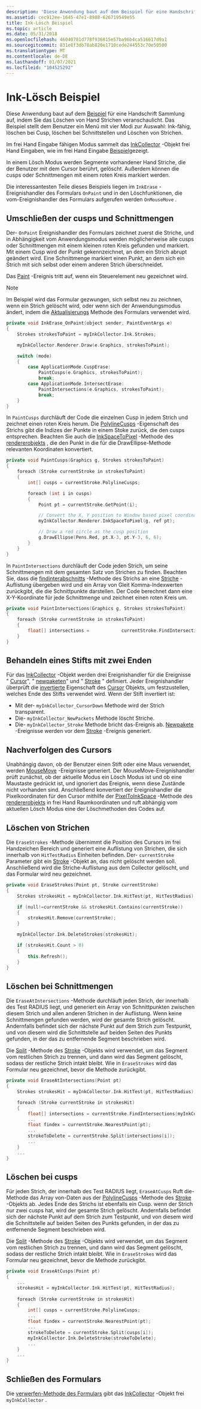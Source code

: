 ```yaml
---
description: 'Diese Anwendung baut auf dem Beispiel für eine Handschrift Sammlung auf, indem Sie das Löschen von Hand Strichen veranschaulicht. Das Beispiel stellt dem Benutzer ein Menü mit vier Modi zur Auswahl: Ink-fähig, löschen bei Cusp, löschen bei Schnittstellen und Löschen von Strichen.'
ms.assetid: cec912ee-1645-47e1-8988-626719549e55
title: Ink-Lösch Beispiel
ms.topic: article
ms.date: 05/31/2018
ms.openlocfilehash: 46040781d778f936815e57ba96b4ca516617d9a1
ms.sourcegitcommit: 831e8f3db78ab820e1710cede244553c70e50500
ms.translationtype: MT
ms.contentlocale: de-DE
ms.lasthandoff: 01/07/2021
ms.locfileid: "104525292"
---
```

# <a name="ink-erasing-sample"></a>Ink-Lösch Beispiel

Diese Anwendung baut auf dem [Beispiel](ink-collection-sample.md) für eine Handschrift Sammlung auf, indem Sie das Löschen von Hand Strichen veranschaulicht. Das Beispiel stellt dem Benutzer ein Menü mit vier Modi zur Auswahl: Ink-fähig, löschen bei Cusp, löschen bei Schnittstellen und Löschen von Strichen.

Im frei Hand Eingabe fähigen Modus sammelt das [InkCollector](/previous-versions/ms836493(v=msdn.10)) -Objekt frei Hand Eingaben, wie im frei Hand Eingabe [Beispiel](ink-collection-sample.md)gezeigt.

In einem Lösch Modus werden Segmente vorhandener Hand Striche, die der Benutzer mit dem Cursor berührt, gelöscht. Außerdem können die cusps oder Schnittmengen mit einem roten Kreis markiert werden.

Die interessantesten Teile dieses Beispiels liegen im `InkErase` -Ereignishandler des Formulars `OnPaint` und in den Löschfunktionen, die vom-Ereignishandler des Formulars aufgerufen werden `OnMouseMove` .

## <a name="circling-the-cusps-and-intersections"></a>Umschließen der cusps und Schnittmengen

Der- `OnPaint` Ereignishandler des Formulars zeichnet zuerst die Striche, und in Abhängigkeit vom Anwendungsmodus werden möglicherweise alle cusps oder Schnittmengen mit einem kleinen roten Kreis gefunden und markiert. Mit einem Cusp wird der Punkt gekennzeichnet, an dem ein Strich abrupt geändert wird. Eine Schnittmenge markiert einen Punkt, an dem sich ein Strich mit sich selbst oder einem anderen Strich überschneidet.

Das [Paint](/dotnet/api/system.windows.forms.control.paint?view=netcore-3.1) -Ereignis tritt auf, wenn ein Steuerelement neu gezeichnet wird.

> [!Note]  
> Im Beispiel wird das Formular gezwungen, sich selbst neu zu zeichnen, wenn ein Strich gelöscht wird, oder wenn sich der Anwendungsmodus ändert, indem die [Aktualisierungs](/dotnet/api/system.windows.forms.control.refresh?view=netcore-3.1) Methode des Formulars verwendet wird.

 


```C++
private void InkErase_OnPaint(object sender, PaintEventArgs e)
{
    Strokes strokesToPaint = myInkCollector.Ink.Strokes;

    myInkCollector.Renderer.Draw(e.Graphics, strokesToPaint);

    switch (mode)
    {
        case ApplicationMode.CuspErase:
            PaintCusps(e.Graphics, strokesToPaint);
            break;
        case ApplicationMode.IntersectErase:
            PaintIntersections(e.Graphics, strokesToPaint);
            break;
    }
}
```



In `PaintCusps` durchläuft der Code die einzelnen Cusp in jedem Strich und zeichnet einen roten Kreis herum. Die [PolylineCusps](/previous-versions/ms827853(v=msdn.10)) -Eigenschaft des Strichs gibt die Indizes der Punkte in einem Stoke zurück, die den cusps entsprechen. Beachten Sie auch die [InkSpaceToPixel](/previous-versions/ms828495(v=msdn.10)) -Methode des [rendererobjekts](/previous-versions/ms828481(v=msdn.10)) , die den Punkt in die für die DrawEllipse-Methode relevanten Koordinaten konvertiert.


```C++
private void PaintCusps(Graphics g, Strokes strokesToPaint)
{
    foreach (Stroke currentStroke in strokesToPaint)
    {
        int[] cusps = currentStroke.PolylineCusps;

        foreach (int i in cusps)
        {
            Point pt = currentStroke.GetPoint(i);

            // Convert the X, Y position to Window based pixel coordinates
            myInkCollector.Renderer.InkSpaceToPixel(g, ref pt);

            // Draw a red circle as the cusp position
            g.DrawEllipse(Pens.Red, pt.X-3, pt.Y-3, 6, 6);
        }
    }
}
```



In `PaintIntersections` durchläuft der Code jeden Strich, um seine Schnittmengen mit dem gesamten Satz von Strichen zu finden. Beachten Sie, dass die [findinterabschnitts](/previous-versions/ms827856(v=msdn.10)) -Methode des Strichs an eine [Striche](/previous-versions/ms827799(v=msdn.10)) -Auflistung übergeben wird und ein Array von Gleit Komma-Indexwerten zurückgibt, die die Schnittpunkte darstellen. Der Code berechnet dann eine X-Y-Koordinate für jede Schnittmenge und zeichnet einen roten Kreis um.


```C++
private void PaintIntersections(Graphics g, Strokes strokesToPaint)
{
    foreach (Stroke currentStroke in strokesToPaint)
    {
        float[] intersections =            currentStroke.FindIntersections(strokesToPaint);
    }
}
```



## <a name="handling-a-pen-that-has-two-ends"></a>Behandeln eines Stifts mit zwei Enden

Für das [InkCollector](/previous-versions/ms836493(v=msdn.10)) -Objekt werden drei Ereignishandler für die Ereignisse " [Cursor](/previous-versions/ms567611(v=vs.100))", " [newpaketen](/previous-versions/ms567621(v=vs.100))" und " [Stroke](/previous-versions/ms567622(v=vs.100)) " definiert. Jeder Ereignishandler überprüft die [invertierte](/previous-versions/ms839525(v=msdn.10)) Eigenschaft des [Cursor](/previous-versions/ms839521(v=msdn.10)) Objekts, um festzustellen, welches Ende des Stifts verwendet wird. Wenn der Stift invertiert ist:

-   Mit der- `myInkCollector_CursorDown` Methode wird der Strich transparent.
-   Die- `myInkCollector_NewPackets` Methode löscht Striche.
-   Die- `myInkCollector_Stroke` Methode bricht das-Ereignis ab. [Newpakete](/previous-versions/ms567621(v=vs.100)) -Ereignisse werden vor dem [Stroke](/previous-versions/ms567622(v=vs.100)) -Ereignis generiert.

## <a name="tracking-the-cursor"></a>Nachverfolgen des Cursors

Unabhängig davon, ob der Benutzer einen Stift oder eine Maus verwendet, werden [MouseMove](/previous-versions/ms567617(v=vs.100)) -Ereignisse generiert. Der MouseMove-Ereignishandler prüft zunächst, ob der aktuelle Modus ein Lösch Modus ist und ob eine Maustaste gedrückt ist, und ignoriert das Ereignis, wenn diese Zustände nicht vorhanden sind. Anschließend konvertiert der Ereignishandler die Pixelkoordinaten für den Cursor mithilfe der [PixelToInkSpace](/previous-versions/ms828505(v=msdn.10)) -Methode des [rendererobjekts](/previous-versions/ms828481(v=msdn.10)) in frei Hand Raumkoordinaten und ruft abhängig vom aktuellen Lösch Modus eine der Löschmethoden des Codes auf.

## <a name="erasing-strokes"></a>Löschen von Strichen

Die `EraseStrokes` -Methode übernimmt die Position des Cursors im frei Handzeichen Bereich und generiert eine Auflistung von Strichen, die sich innerhalb von `HitTestRadius` Einheiten befinden. Der- `currentStroke` Parameter gibt ein [Stroke](/previous-versions/ms827842(v=msdn.10)) -Objekt an, das nicht gelöscht werden soll. Anschließend wird die Striche-Auflistung aus dem Collector gelöscht, und das Formular wird neu gezeichnet.


```C++
private void EraseStrokes(Point pt, Stroke currentStroke)
{
    Strokes strokesHit = myInkCollector.Ink.HitTest(pt, HitTestRadius);

    if (null!=currentStroke && strokesHit.Contains(currentStroke))
    {
        strokesHit.Remove(currentStroke);
    }

    myInkCollector.Ink.DeleteStrokes(strokesHit);

    if (strokesHit.Count > 0)
    {
        this.Refresh();
    }
}
```



## <a name="erasing-at-intersections"></a>Löschen bei Schnittmengen

Die `EraseAtIntersections` -Methode durchläuft jeden Strich, der innerhalb des Test RADIUS liegt, und generiert ein Array von Schnittpunkten zwischen diesem Strich und allen anderen Strichen in der Auflistung. Wenn keine Schnittmengen gefunden werden, wird der gesamte Strich gelöscht. Andernfalls befindet sich der nächste Punkt auf dem Strich zum Testpunkt, und von diesem wird die Schnittstelle auf beiden Seiten des Punkts gefunden, in der das zu entfernende Segment beschrieben wird.

Die [Split](/previous-versions/ms828477(v=msdn.10)) -Methode des [Stroke](/previous-versions/ms827842(v=msdn.10)) -Objekts wird verwendet, um das Segment vom restlichen Strich zu trennen, und dann wird das Segment gelöscht, sodass der restliche Strich intakt bleibt. Wie in `EraseStrokes` wird das Formular neu gezeichnet, bevor die Methode zurückgibt.


```C++
private void EraseAtIntersections(Point pt)
{
    Strokes strokesHit = myInkCollector.Ink.HitTest(pt, HitTestRadius);

    foreach (Stroke currentStroke in strokesHit)
    {
        float[] intersections = currentStroke.FindIntersections(myInkCollector.Ink.Strokes);
        ...
        float findex = currentStroke.NearestPoint(pt);
        ...
        strokeToDelete = currentStroke.Split(intersections[i]);
        ...
    }
    ...
}
```



## <a name="erasing-at-cusps"></a>Löschen bei cusps

Für jeden Strich, der innerhalb des Test RADIUS liegt, `EraseAtCusps` Ruft die-Methode das Array von-Daten aus der [PolylineCusps](/previous-versions/ms827853(v=msdn.10)) -Methode des [Stroke](/previous-versions/ms827842(v=msdn.10)) -Objekts ab. Jedes Ende des Strichs ist ebenfalls ein Cusp. wenn der Strich nur zwei cusps hat, wird der gesamte Strich gelöscht. Andernfalls befindet sich der nächste Punkt auf dem Strich zum Testpunkt, und von diesem wird die Schnittstelle auf beiden Seiten des Punkts gefunden, in der das zu entfernende Segment beschrieben wird.

Die [Split](/previous-versions/ms828477(v=msdn.10)) -Methode des [Stroke](/previous-versions/ms827842(v=msdn.10)) -Objekts wird verwendet, um das Segment vom restlichen Strich zu trennen, und dann wird das Segment gelöscht, sodass der restliche Strich intakt bleibt. Wie in `EraseStrokes` wird das Formular neu gezeichnet, bevor die Methode zurückgibt.


```C++
private void EraseAtCusps(Point pt)
{
    ...
    strokesHit = myInkCollector.Ink.HitTest(pt, HitTestRadius);
    
    foreach (Stroke currentStroke in strokesHit)
    {
        int[] cusps = currentStroke.PolylineCusps;
        ...
        float findex = currentStroke.NearestPoint(pt);
        ...
        strokeToDelete = currentStroke.Split(cusps[i]); 
        myInkCollector.Ink.DeleteStroke(strokeToDelete);
        ...
    }
    ...
}
```



## <a name="closing-the-form"></a>Schließen des Formulars

Die [verwerfen-Methode des Formulars](/dotnet/api/system.windows.forms.form.dispose?view=netcore-3.1) gibt das [InkCollector](/previous-versions/ms836493(v=msdn.10)) -Objekt frei `myInkCollector` .

 

 
